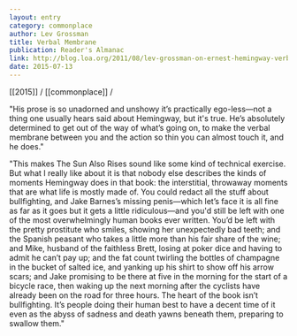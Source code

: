 ```yaml
---
layout: entry
category: commonplace
author: Lev Grossman
title: Verbal Membrane
publication: Reader's Almanac
link: http://blog.loa.org/2011/08/lev-grossman-on-ernest-hemingway-verbal.html
date: 2015-07-13
---
```


[[2015]] / [[commonplace]] / 

"His prose is so unadorned and unshowy it’s practically ego-less—not a thing one usually hears said about Hemingway, but it's true. He’s absolutely determined to get out of the way of what’s going on, to make the verbal membrane between you and the action so thin you can almost touch it, and he does."
 
"This makes The Sun Also Rises sound like some kind of technical exercise. But what I really like about it is that nobody else describes the kinds of moments Hemingway does in that book: the interstitial, throwaway moments that are what life is mostly made of. You could redact all the stuff about bullfighting, and Jake Barnes’s missing penis—which let’s face it is all fine as far as it goes but it gets a little ridiculous—and you'd still be left with one of the most overwhelmingly human books ever written. You’d be left with the pretty prostitute who smiles, showing her unexpectedly bad teeth; and the Spanish peasant who takes a little more than his fair share of the wine; and Mike, husband of the faithless Brett, losing at poker dice and having to admit he can’t pay up; and the fat count twirling the bottles of champagne in the bucket of salted ice, and yanking up his shirt to show off his arrow scars; and Jake promising to be there at five in the morning for the start of a bicycle race, then waking up the next morning after the cyclists have already been on the road for three hours. The heart of the book isn’t bullfighting. It’s people doing their human best to have a decent time of it even as the abyss of sadness and death yawns beneath them, preparing to swallow them."
